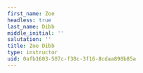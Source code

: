 ```yaml
---
first_name: Zoe
headless: true
last_name: Dibb
middle_initial: ''
salutation: ''
title: Zoe Dibb
type: instructor
uid: 0afb1603-507c-f38c-3f16-8cdaa898b85a
---
```

